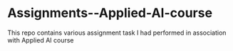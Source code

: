 # Assignments--Applied-AI-course
This repo contains various assignment task I had performed in association with Applied AI course
